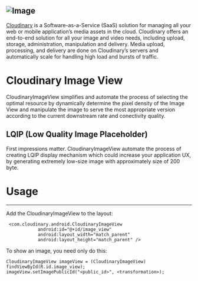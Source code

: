 ![Image](https://res.cloudinary.com/cloudinary/image/upload/b_rgb:ffffff,c_scale,w_200/v1/logo/for_white_bg/cloudinary_logo_for_white_bg.png)
---	
[Cloudinary](https://cloudinary.com/) is a Software-as-a-Service (SaaS) solution for managing all your web or mobile application’s media assets in the cloud. Cloudinary offers an end-to-end solution for all your image and video needs, including upload, storage, administration, manipulation and delivery. Media upload, processing, and delivery are done on Cloudinary’s servers and automatically scale for handling high load and bursts of traffic.

# Cloudinary Image View
CloudinaryImageView simplifies and automate the process of selecting the optimal resource by dynamically determine the pixel density of the Image View and manipulate the image to serve the most appropriate version according to the current downstream rate and conectivity quality.

## LQIP (Low Quality Image Placeholder)
First impressions matter.
CloudinaryImageView automate the process of creating LQIP display mechanism which could increase your application UX, by generating extremely low-size image with approximately size of 200 byte.

# Usage
----
Add the CloudinaryImageView to the layout:

```
 <com.cloudinary.android.CloudinaryImageView
            android:id="@+id/image_view"
            android:layout_width="match_parent"
            android:layout_height="match_parent" />
```

To show an image, you need only do this:

```
CloudinaryImageView imageView = (CloudinaryImageView) findViewById(R.id.image_view);
imageView.setImagePublicId("<public_id>", <transformation>);
```

